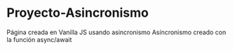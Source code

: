 # Proyecto-Asincronismo
Página creada en Vanilla JS usando asincronismo
Asíncronismo creado con la función async/await


